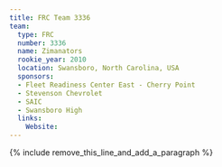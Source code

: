 ```yaml
---
title: FRC Team 3336
team:
  type: FRC
  number: 3336
  name: Zimanators
  rookie_year: 2010
  location: Swansboro, North Carolina, USA
  sponsors:
  - Fleet Readiness Center East - Cherry Point
  - Stevenson Chevrolet
  - SAIC
  - Swansboro High
  links:
    Website:
---
```


{% include remove_this_line_and_add_a_paragraph %}